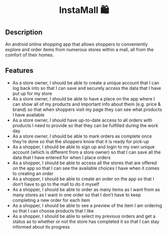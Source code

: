 <h1 align="center">InstaMall 🛍️</h1>

## Description

An android online shopping app that allows shoppers to conveniently explore and order items from numerous stores within a mall, all from the comfort of their homes.

## Features

- As a store owner, I should be able to create a unique account that I can log back into so that I can save and securely access the data that I have put up for my store
- As a store owner, I should be able to have a place on the app where I can show all of my products and important info about them (e.g. price & brand) so that when shoppers visit my page they can see what products I have available
- As a store owner, I should have up-to-date access to all orders with products I need to provide so that they can be fulfilled during the work day
- As a store owner, I should be able to mark orders as complete once they’re done so that the shoppers know that it is ready for pick-up
- As a shopper, I should be able to sign up and login to my own unique account (which is different from a store owner) so that I can save all the data that I have entered for when I place orders
- As a shopper, I should be able to access all the stores that are offered on the app so that I can see the available choices I have when it comes to creating an order
- As a shopper, I should be able to create an order on the app so that I don’t have to go to the mall to do it myself
- As a shopper, I should be able to order as many items as I want from as many stores as I want in one order so that I don’t have to keep completing a new order for each item
- As a shopper, I should be able to see a preview of the item I am ordering so that I can choose products that I like
- As a shopper, I should be able to select my previous orders and get a status as to whether or not the store has completed it so that I can stay informed about its progress
